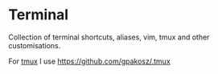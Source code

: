 # Terminal

Collection of terminal shortcuts, aliases, vim, tmux and other customisations.

For [tmux](https://github.com/tmux/tmux) I use https://github.com/gpakosz/.tmux
